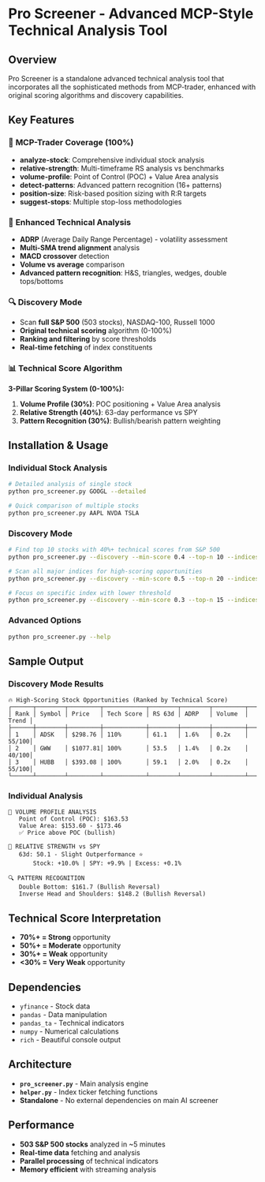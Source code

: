 # Pro Screener - Advanced MCP-Style Technical Analysis Tool

## Overview
Pro Screener is a standalone advanced technical analysis tool that incorporates all the sophisticated methods from MCP-trader, enhanced with original scoring algorithms and discovery capabilities.

## Key Features

### 🎯 **MCP-Trader Coverage (100%)**
- **analyze-stock**: Comprehensive individual stock analysis
- **relative-strength**: Multi-timeframe RS analysis vs benchmarks  
- **volume-profile**: Point of Control (POC) + Value Area analysis
- **detect-patterns**: Advanced pattern recognition (16+ patterns)
- **position-size**: Risk-based position sizing with R:R targets
- **suggest-stops**: Multiple stop-loss methodologies

### 🧮 **Enhanced Technical Analysis**
- **ADRP** (Average Daily Range Percentage) - volatility assessment
- **Multi-SMA trend alignment** analysis
- **MACD crossover** detection
- **Volume vs average** comparison
- **Advanced pattern recognition**: H&S, triangles, wedges, double tops/bottoms

### 🔍 **Discovery Mode**
- Scan **full S&P 500** (503 stocks), NASDAQ-100, Russell 1000
- **Original technical scoring** algorithm (0-100%)
- **Ranking and filtering** by score thresholds
- **Real-time fetching** of index constituents

### 📊 **Technical Score Algorithm**
**3-Pillar Scoring System (0-100%):**
1. **Volume Profile (30%)**: POC positioning + Value Area analysis
2. **Relative Strength (40%)**: 63-day performance vs SPY
3. **Pattern Recognition (30%)**: Bullish/bearish pattern weighting

## Installation & Usage

### Individual Stock Analysis
```bash
# Detailed analysis of single stock
python pro_screener.py GOOGL --detailed

# Quick comparison of multiple stocks  
python pro_screener.py AAPL NVDA TSLA
```

### Discovery Mode
```bash
# Find top 10 stocks with 40%+ technical scores from S&P 500
python pro_screener.py --discovery --min-score 0.4 --top-n 10 --indices sp500

# Scan all major indices for high-scoring opportunities
python pro_screener.py --discovery --min-score 0.5 --top-n 20 --indices all

# Focus on specific index with lower threshold
python pro_screener.py --discovery --min-score 0.3 --top-n 15 --indices nasdaq
```

### Advanced Options
```bash
python pro_screener.py --help
```

## Sample Output

### Discovery Mode Results
```
🔥 High-Scoring Stock Opportunities (Ranked by Technical Score)
┌──────┬────────┬─────────┬────────────┬────────┬────────┬─────────┬───────┐
│ Rank │ Symbol │ Price   │ Tech Score │ RS 63d │ ADRP   │ Volume  │ Trend │
├──────┼────────┼─────────┼────────────┼────────┼────────┼─────────┼───────┤
│ 1    │ ADSK   │ $298.76 │ 110%       │ 61.1   │ 1.6%   │ 0.2x    │ 55/100│
│ 2    │ GWW    │ $1077.81│ 100%       │ 53.5   │ 1.4%   │ 0.2x    │ 40/100│
│ 3    │ HUBB   │ $393.08 │ 100%       │ 59.1   │ 2.0%   │ 0.2x    │ 55/100│
└──────┴────────┴─────────┴────────────┴────────┴────────┴─────────┴───────┘
```

### Individual Analysis
```
🎯 VOLUME PROFILE ANALYSIS
   Point of Control (POC): $163.53
   Value Area: $153.60 - $173.46
   ✅ Price above POC (bullish)

💪 RELATIVE STRENGTH vs SPY
   63d: 50.1 - Slight Outperformance ⭐
       Stock: +10.0% | SPY: +9.9% | Excess: +0.1%

🔍 PATTERN RECOGNITION
   Double Bottom: $161.7 (Bullish Reversal)
   Inverse Head and Shoulders: $148.2 (Bullish Reversal)
```

## Technical Score Interpretation
- **70%+ = Strong** opportunity
- **50%+ = Moderate** opportunity  
- **30%+ = Weak** opportunity
- **<30% = Very Weak** opportunity

## Dependencies
- `yfinance` - Stock data
- `pandas` - Data manipulation
- `pandas_ta` - Technical indicators
- `numpy` - Numerical calculations
- `rich` - Beautiful console output

## Architecture
- **`pro_screener.py`** - Main analysis engine
- **`helper.py`** - Index ticker fetching functions
- **Standalone** - No external dependencies on main AI screener

## Performance
- **503 S&P 500 stocks** analyzed in ~5 minutes
- **Real-time data** fetching and analysis
- **Parallel processing** of technical indicators
- **Memory efficient** with streaming analysis 